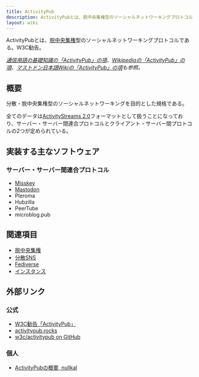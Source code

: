 ```yaml
---
title: ActivityPub
description: ActivityPubとは、脱中央集権型のソーシャルネットワーキングプロトコルである。W3C勧告。
layout: wiki
---
```

ActivityPubとは、[脱中央集権](decentralization)型のソーシャルネットワーキングプロトコルである。W3C勧告。

*[通信用語の基礎知識の「ActivityPub」の項](https://www.wdic.org/w/WDIC/ActivityPub)、[Wikipediaの「ActivityPub」の項](https://ja.wikipedia.org/wiki/ActivityPub)、[マストドン日本語Wikiの「ActivityPub」の項](https://ja.mstdn.wiki/ActivityPub)も参照。*

## 概要
分散・脱中央集権型のソーシャルネットワーキングを目的とした規格である。

全てのデータは[ActivityStreams 2.0](https://www.w3.org/TR/activitystreams-core/)フォーマットとして扱うことになっており、サーバー・サーバー間連合プロトコルとクライアント・サーバー間プロトコルの2つが定められている。

## 実装する主なソフトウェア

### サーバー・サーバー間連合プロトコル
- [Misskey](../softwares/misskey)
- [Mastodon](../softwares/mastodon)
- Pleroma
- Hubzilla
- PeerTube
- microblog.pub

## 関連項目
- [脱中央集権](decentralization)
- [分散SNS](decentralized-social-networking-service)
- [Fediverse](fediverse)
- [インスタンス](instance)

## 外部リンク
### 公式
- [W3C勧告「ActivityPub」](https://www.w3.org/TR/activitypub/)
- [activitypub.rocks](https://activitypub.rocks/)
- [w3c/activitypub on GitHub](https://github.com/w3c/activitypub/)

### 個人
- [ActivityPubの概要, nullkal](https://qiita.com/nullkal/items/accc5d62836a930b3cd9)
